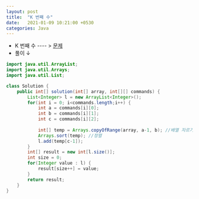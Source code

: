 ```yaml
---
layout: post
title:  "K 번째 수"
date:   2021-01-09 10:21:00 +0530
categories: Java
---
```



- K 번째 수 ---- > [문제][link1]
- 풀이 ↓

```java
import java.util.ArrayList;
import java.util.Arrays;
import java.util.List;

class Solution {
    public int[] solution(int[] array, int[][] commands) {
		List<Integer> l = new ArrayList<Integer>();
		for(int i = 0; i<commands.length;i++) {
			int a = commands[i][0];
			int b = commands[i][1];
			int c = commands[i][2];
			
			int[] temp = Arrays.copyOfRange(array, a-1, b); //배열 자르기
			Arrays.sort(temp); //정렬
			l.add(temp[c-1]);
		}
		int[] result = new int[l.size()];
		int size = 0;
		for(Integer value : l) {
			result[size++] = value;
		}
		return result;
	}
}
```

[link1]: https://programmers.co.kr/learn/courses/30/lessons/42748